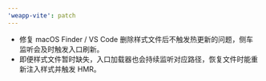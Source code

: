 ```yaml
---
'weapp-vite': patch
---
```


- 修复 macOS Finder / VS Code 删除样式文件后不触发热更新的问题，侧车监听会及时触发入口刷新。
- 即便样式文件暂时缺失，入口加载器也会持续监听对应路径，恢复文件时能重新注入样式并触发 HMR。

